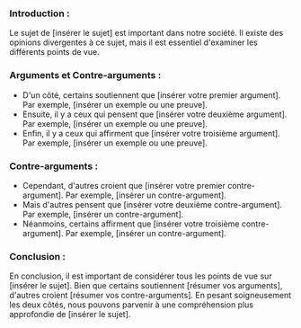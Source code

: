 
### Introduction :
Le sujet de [insérer le sujet] est important dans notre société. Il existe des opinions divergentes à ce sujet, mais il est essentiel d'examiner les différents points de vue.

### Arguments et Contre-arguments :
- D'un côté, certains soutiennent que [insérer votre premier argument]. Par exemple, [insérer un exemple ou une preuve].
- Ensuite, il y a ceux qui pensent que [insérer votre deuxième argument]. Par exemple, [insérer un exemple ou une preuve].
- Enfin, il y a ceux qui affirment que [insérer votre troisième argument]. Par exemple, [insérer un exemple ou une preuve].

### Contre-arguments :
- Cependant, d'autres croient que [insérer votre premier contre-argument]. Par exemple, [insérer un contre-argument].
- Mais d'autres pensent que [insérer votre deuxième contre-argument]. Par exemple, [insérer un contre-argument].
- Néanmoins, certains affirment que [insérer votre troisième contre-argument]. Par exemple, [insérer un contre-argument].

### Conclusion :
En conclusion, il est important de considérer tous les points de vue sur [insérer le sujet]. Bien que certains soutiennent [résumer vos arguments], d'autres croient [résumer vos contre-arguments]. En pesant soigneusement les deux côtés, nous pouvons parvenir à une compréhension plus approfondie de [insérer le sujet].
